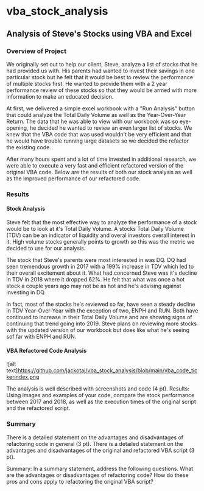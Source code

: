 # vba_stock_analysis
## Analysis of Steve's Stocks using VBA and Excel

### Overview of Project
We originally set out to help our client, Steve, analyze a list of stocks that he had provided us with. His parents had wanted to invest their savings in one particular stock but he felt that it would be best to review the performance of multiple stocks first. He wanted to provide them with a 2 year performance review of these stocks so that they would be armed with more information to make an educated decision. 

At first, we delivered a simple excel workbook with a "Run Analysis" button that could analyze the Total Daily Volume as well as the Year-Over-Year Return. The data that he was able to view with our workbook was so eye-opening, he decided he wanted to review an even larger list of stocks. We knew that the VBA code that was used wouldn't be very efficient and that he would have trouble running large datasets so we decided the refactor the existing code. 

After many hours spent and a lot of time invested in additional research, we were able to execute a very fast and efficient refactored version of the original VBA code. Below are the results of both our stock analysis as well as the improved performance of our refactored code.

### Results

#### Stock Analysis

Steve felt that the most effective way to analyze the performance of a stock would be to look at it's Total Daily Volume. A stocks Total Daily Volume (TDV) can be an indicator of liquidity and overal investors overall interest in it. High volume stocks generally points to growth so this was the metric we decided to use for our analysis. 

The stock that Steve's parents were most interested in was DQ. DQ had seen tremendous growth in 2017 with a 199% increase in TDV which led to their overall excitement about it. What had concerned Steve was it's decline in TDV in 2018 where it dropped 62%. He felt that what was once a hot stock a couple years ago may not be as hot and he's advising against investing in DQ. 

In fact, most of the stocks he's reviewed so far, have seen a steady decline in TDV Year-Over-Year with the exception of two, ENPH and RUN. Both have continued to increase in their Total Daily Volume and are showing signs of continuing that trend going into 2019. Steve plans on reviewing more stocks with the updated version of our workbook but does like what he's seeing sof far with ENPH and RUN. 

#### VBA Refactored Code Analysis



![alt text]https://github.com/jackotaj/vba_stock_analysis/blob/main/vba_code_tickerindex.png

The analysis is well described with screenshots and code (4 pt).
Results: Using images and examples of your code, compare the stock performance between 2017 and 2018, as well as the execution times of the original script and the refactored script.

### Summary
There is a detailed statement on the advantages and disadvantages of refactoring code in general (3 pt).
There is a detailed statement on the advantages and disadvantages of the original and refactored VBA script (3 pt).

Summary: In a summary statement, address the following questions.
What are the advantages or disadvantages of refactoring code?
How do these pros and cons apply to refactoring the original VBA script?
